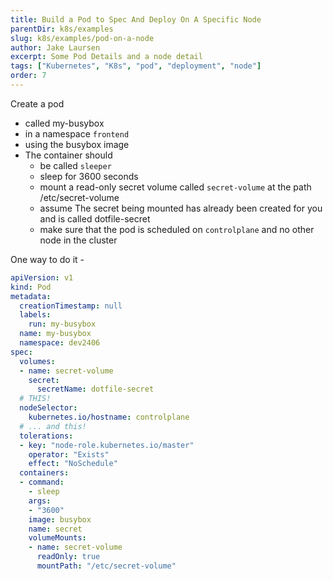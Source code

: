 ```yaml
---
title: Build a Pod to Spec And Deploy On A Specific Node
parentDir: k8s/examples
slug: k8s/examples/pod-on-a-node
author: Jake Laursen
excerpt: Some Pod Details and a node detail
tags: ["Kubernetes", "K8s", "pod", "deployment", "node"]
order: 7
---
```

Create a pod 
- called my-busybox 
- in a namespace `frontend` 
- using the busybox image 
- The container should 
  - be called `sleeper` 
  - sleep for 3600 seconds
  - mount a read-only secret volume called `secret-volume` at the path /etc/secret-volume
  - assume The secret being mounted has already been created for you and is called dotfile-secret
  - make sure that the pod is scheduled on `controlplane` and no other node in the cluster

One way to do it - 

```yaml
apiVersion: v1
kind: Pod
metadata:
  creationTimestamp: null
  labels:
    run: my-busybox
  name: my-busybox
  namespace: dev2406
spec:
  volumes:
  - name: secret-volume
    secret:
      secretName: dotfile-secret
  # THIS! 
  nodeSelector:
    kubernetes.io/hostname: controlplane
  # ... and this!
  tolerations:
  - key: "node-role.kubernetes.io/master"
    operator: "Exists"
    effect: "NoSchedule"
  containers:
  - command:
    - sleep
    args:
    - "3600"
    image: busybox
    name: secret
    volumeMounts:
    - name: secret-volume
      readOnly: true
      mountPath: "/etc/secret-volume"
```